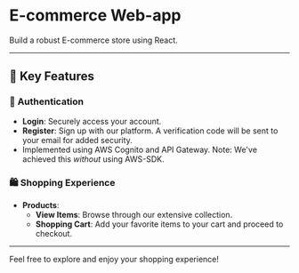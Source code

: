 # E-commerce Web-app

Build a robust E-commerce store using React.

---

## 🌟 **Key Features**

### 🔐 **Authentication**
- **Login**: Securely access your account.
- **Register**: Sign up with our platform. A verification code will be sent to your email for added security.
- Implemented using AWS Cognito and API Gateway. Note: We've achieved this *without* using AWS-SDK.

### 🛍️ **Shopping Experience**
- **Products**: 
  - **View Items**: Browse through our extensive collection.
  - **Shopping Cart**: Add your favorite items to your cart and proceed to checkout.

---

Feel free to explore and enjoy your shopping experience!
